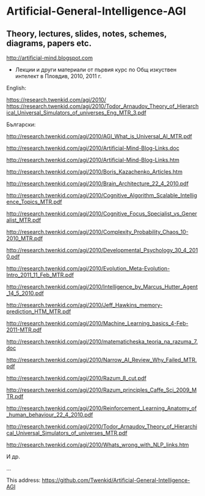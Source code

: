 # Artificial-General-Intelligence-AGI

## Theory, lectures, slides, notes, schemes, diagrams, papers etc.

http://artificial-mind.blogspot.com

* Лекции и други материали от първия курс по Общ изкуствен интелект в Пловдив, 2010, 2011 г.

English: 

https://research.twenkid.com/agi/2010/
https://research.twenkid.com/agi/2010/Todor_Arnaudov_Theory_of_Hierarchical_Universal_Simulators_of_universes_Eng_MTR_3.pdf

Български:

http://research.twenkid.com/agi/2010/AGI_What_is_Universal_AI_MTR.pdf

http://research.twenkid.com/agi/2010/Artificial-Mind-Blog-Links.doc

http://research.twenkid.com/agi/2010/Artificial-Mind-Blog-Links.htm

http://research.twenkid.com/agi/2010/Boris_Kazachenko_Articles.htm

http://research.twenkid.com/agi/2010/Brain_Architecture_22_4_2010.pdf

http://research.twenkid.com/agi/2010/Cognitive_Algorithm_Scalable_Intelligence_Topics_MTR.pdf

http://research.twenkid.com/agi/2010/Cognitive_Focus_Specialist_vs_Generalist_MTR.pdf

http://research.twenkid.com/agi/2010/Complexity_Probability_Chaos_10-2010_MTR.pdf

http://research.twenkid.com/agi/2010/Developmental_Psychology_30_4_2010.pdf

http://research.twenkid.com/agi/2010/Evolution_Meta-Evolution-Intro_2011_11_Feb_MTR.pdf

http://research.twenkid.com/agi/2010/Intelligence_by_Marcus_Hutter_Agent_14_5_2010.pdf

http://research.twenkid.com/agi/2010/Jeff_Hawkins_memory-prediction_HTM_MTR.pdf

http://research.twenkid.com/agi/2010/Machine_Learning_basics_4-Feb-2011-MTR.pdf

http://research.twenkid.com/agi/2010/matematicheska_teoria_na_razuma_7.doc

http://research.twenkid.com/agi/2010/Narrow_AI_Review_Why_Failed_MTR.pdf

http://research.twenkid.com/agi/2010/Razum_8_cut.pdf

http://research.twenkid.com/agi/2010/Razum_principles_Caffe_Sci_2009_MTR.pdf

http://research.twenkid.com/agi/2010/Reinforcement_Learning_Anatomy_of_human_behaviour_22_4_2010.pdf

http://research.twenkid.com/agi/2010/Todor_Arnaudov_Theory_of_Hierarchical_Universal_Simulators_of_universes_MTR.pdf

http://research.twenkid.com/agi/2010/Whats_wrong_with_NLP_links.htm

И др.

...

This address: https://github.com/Twenkid/Artificial-General-Intelligence-AGI

